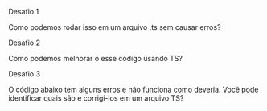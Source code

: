Desafio 1 

 Como podemos rodar isso em um arquivo .ts sem causar erros?



Desafio 2

 Como podemos melhorar o esse código usando TS?



Desafio 3 

O código abaixo tem alguns erros e não funciona como deveria. Você pode identificar quais são e corrigi-los em um arquivo TS?

